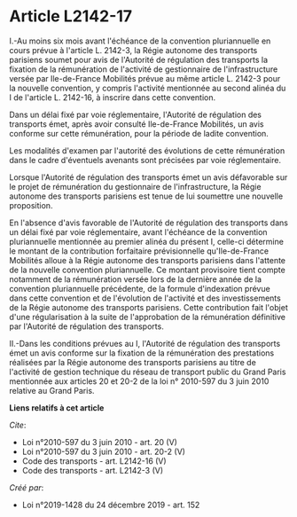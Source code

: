 # Article L2142-17

I.-Au moins six mois avant l'échéance de la convention pluriannuelle en cours prévue à l'article L. 2142-3, la Régie autonome
des transports parisiens soumet pour avis de l'Autorité de régulation des transports la fixation de la rémunération de
l'activité de gestionnaire de l'infrastructure versée par Ile-de-France Mobilités prévue au même article L. 2142-3 pour la
nouvelle convention, y compris l'activité mentionnée au second alinéa du I de l'article L. 2142-16, à inscrire dans cette
convention. 

Dans un délai fixé par voie réglementaire, l'Autorité de régulation des transports émet, après avoir consulté Ile-de-France
Mobilités, un avis conforme sur cette rémunération, pour la période de ladite convention. 

Les modalités d'examen par l'autorité des évolutions de cette rémunération dans le cadre d'éventuels avenants sont précisées
par voie réglementaire. 

Lorsque l'Autorité de régulation des transports émet un avis défavorable sur le projet de rémunération du gestionnaire de
l'infrastructure, la Régie autonome des transports parisiens est tenue de lui soumettre une nouvelle proposition. 

En l'absence d'avis favorable de l'Autorité de régulation des transports dans un délai fixé par voie réglementaire, avant
l'échéance de la convention pluriannuelle mentionnée au premier alinéa du présent I, celle-ci détermine le montant de la
contribution forfaitaire prévisionnelle qu'Ile-de-France Mobilités alloue à la Régie autonome des transports parisiens dans
l'attente de la nouvelle convention pluriannuelle. Ce montant provisoire tient compte notamment de la rémunération versée
lors de la dernière année de la convention pluriannuelle précédente, de la formule d'indexation prévue dans cette convention
et de l'évolution de l'activité et des investissements de la Régie autonome des transports parisiens. Cette contribution fait
l'objet d'une régularisation à la suite de l'approbation de la rémunération définitive par l'Autorité de régulation des
transports. 

II.-Dans les conditions prévues au I, l'Autorité de régulation des transports émet un avis conforme sur la fixation de la
rémunération des prestations réalisées par la Régie autonome des transports parisiens au titre de l'activité de gestion
technique du réseau de transport public du Grand Paris mentionnée aux articles 20 et 20-2 de la loi n° 2010-597 du 3 juin
2010 relative au Grand Paris.

**Liens relatifs à cet article**

_Cite_:

  - Loi n°2010-597 du 3 juin 2010 - art. 20 (V)
  - Loi n°2010-597 du 3 juin 2010 - art. 20-2 (V)
  - Code des transports - art. L2142-16 (V)
  - Code des transports - art. L2142-3 (V)

_Créé par_:

  - Loi n°2019-1428 du 24 décembre 2019 - art. 152
